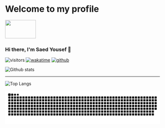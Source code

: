 # Welcome to my profile
<!-- top left -->
<a href="#">
    <img src="https://media1.giphy.com/media/L0C3eo0XgklO7iqXRC/source.gif" width="100" height="60"/> 
</a>

### Hi there, I'm Saed Yousef 👋

![visitors](https://visitor-badge.glitch.me/badge?page_id=saedyousef.saedyousef&left_color=green&right_color=red)
[![wakatime](https://wakatime.com/badge/user/03bf07e2-4c78-4826-8603-8922f0241061.svg)](https://wakatime.com/@03bf07e2-4c78-4826-8603-8922f0241061)
[![github](https://img.shields.io/github/followers/saedyousef?logo=github&style=plastic)](https://github.com/alanhamlett?tab=followers)


<!--START_SECTION:waka-->
<!--END_SECTION:waka-->

![Github stats](https://github-readme-stats.vercel.app/api?username=saedyousef&show_icons=true&theme=radical&count_private=true)

---

 <!-- Most Used Languages -->
![Top Langs](https://github-readme-stats.vercel.app/api/top-langs/?username=saedyousef)


![github contribution grid snake animation](https://raw.githubusercontent.com/xinthose/xinthose/output/github-contribution-grid-snake.svg)
